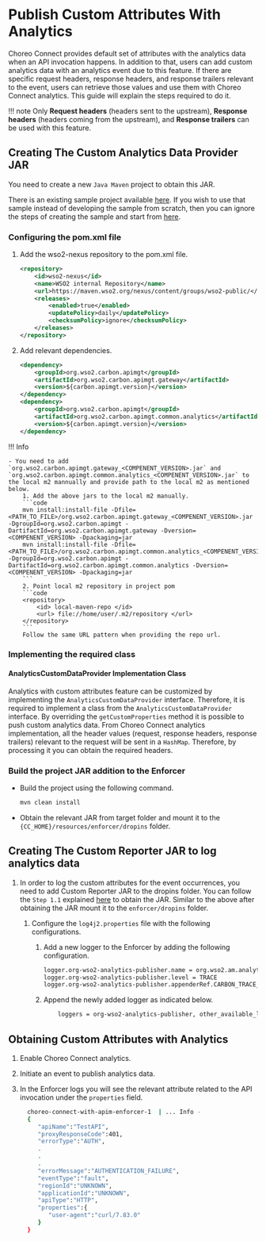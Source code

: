 # Publish Custom Attributes With Analytics

Choreo Connect provides default set of attributes with the analytics data when an API invocation happens. In addition to that, users
can add custom analytics data with an analytics event due to this feature. If there are specific request headers, response
headers, and response trailers relevant to the event, users can retrieve those values and use them with Choreo Connect analytics.
This guide will explain the steps required to do it.

!!! note
    Only **Request headers** (headers sent to the upstream), **Response headers** (headers coming from the upstream), and **Response trailers** can be used with this feature.

## Creating The Custom Analytics Data Provider JAR

You need to create a new `Java Maven` project to obtain this JAR.

There is an existing sample project available [here](https://github.com/wso2/product-microgateway/tree/main/samples/analytics-custom-data-provider).
If you wish to use that sample instead of developing the sample from scratch, then you can ignore the steps of creating
the sample and start from [here]({{base_path}}/deploy-on-gateway/choreo-connect/analytics/pulbish-custom-analytics-attributes/#build-the-project-jar-addition-to-the-enforcer).

### Configuring the pom.xml file

1. Add the wso2-nexus repository to the pom.xml file.

    ```xml
    <repository>
        <id>wso2-nexus</id>
        <name>WSO2 internal Repository</name>
        <url>https://maven.wso2.org/nexus/content/groups/wso2-public/</url>
        <releases>
            <enabled>true</enabled>
            <updatePolicy>daily</updatePolicy>
            <checksumPolicy>ignore</checksumPolicy>
        </releases>
    </repository>
    ```
2. Add relevant dependencies.

    ```xml
    <dependency>
        <groupId>org.wso2.carbon.apimgt</groupId>
        <artifactId>org.wso2.carbon.apimgt.gateway</artifactId>
        <version>${carbon.apimgt.version}</version>
    </dependency>
    <dependency>
        <groupId>org.wso2.carbon.apimgt</groupId>
        <artifactId>org.wso2.carbon.apimgt.common.analytics</artifactId>
        <version>${carbon.apimgt.version}</version>
    </dependency>
    ```

!!! Info

	- You need to add `org.wso2.carbon.apimgt.gateway_<COMPENENT_VERSION>.jar` and `org.wso2.carbon.apimgt.common.analytics_<COMPENENT_VERSION>.jar` to the local m2 mannually and provide path to the local m2 as mentioned below.
        1. Add the above jars to the local m2 manually.
        ```code
        mvn install:install-file -Dfile=<PATH_TO_FILE>/org.wso2.carbon.apimgt.gateway_<COMPENENT_VERSION>.jar -DgroupId=org.wso2.carbon.apimgt -DartifactId=org.wso2.carbon.apimgt.gateway -Dversion=<COMPENENT_VERSION> -Dpackaging=jar
        mvn install:install-file -Dfile=<PATH_TO_FILE>/org.wso2.carbon.apimgt.common.analytics_<COMPENENT_VERSION>.jar -DgroupId=org.wso2.carbon.apimgt -DartifactId=org.wso2.carbon.apimgt.common.analytics -Dversion=<COMPENENT_VERSION> -Dpackaging=jar
        ```
        2. Point local m2 repository in project pom
        ```code
        <repository>
            <id> local-maven-repo </id>
            <url> file://home/user/.m2/repository </url>
        </repository>
        ```
        Follow the same URL pattern when providing the repo url.

### Implementing the required class

#### AnalyticsCustomDataProvider Implementation Class

Analytics with custom attributes feature can be customized by implementing the `AnalyticsCustomDataProvider` interface.
Therefore, it is required to implement a class from the `AnalyticsCustomDataProvider` interface. By overriding the
`getCustomProperties` method it is possible to push custom analytics data. From Choreo Connect analytics implementation,
all the header values (request, response headers, response trailers) relevant to the request will be sent in a `HashMap`.
Therefore, by processing it you can obtain the required headers.

### Build the project JAR addition to the Enforcer

- Build the project using the following command.

    ```bash
    mvn clean install
    ```

- Obtain the relevant JAR from target folder and mount it to the `{CC_HOME}/resources/enforcer/dropins` folder.

## Creating The Custom Reporter JAR to log analytics data

1. In order to log the custom attributes for the event occurrences, you need to add Custom Reporter JAR to the dropins folder.
   You can follow the `Step 1.1` explained [here]({{base_path}}/deploy-and-publish/deploy-on-gateway/choreo-connect/configure-analytics/#step-11-compile-the-reporter-implementation})
   to obtain the JAR. Similar to the above after obtaining the JAR mount it to the `enforcer/dropins` folder.

    1. Configure the `log4j2.properties` file with the following configurations.
        1. Add a new logger to the Enforcer by adding the following configuration.

            ```bash
            logger.org-wso2-analytics-publisher.name = org.wso2.am.analytics.publisher
            logger.org-wso2-analytics-publisher.level = TRACE
            logger.org-wso2-analytics-publisher.appenderRef.CARBON_TRACE_LOGFILE.ref = ENFORCER_ACCESS_LOG
            ```

        2. Append the newly added logger as indicated below.

           ```bash
               loggers = org-wso2-analytics-publisher, other_available_loggers...
           ```

## Obtaining Custom Attributes with Analytics

1. Enable Choreo Connect analytics.
2. Initiate an event to publish analytics data.
3. In the Enforcer logs you will see the relevant attribute related to the API invocation under the `properties` field.

    ```bash
      choreo-connect-with-apim-enforcer-1  | ... Info -
      {
         "apiName":"TestAPI",
         "proxyResponseCode":401,
         "errorType":"AUTH",
         .
         .
         .
         "errorMessage":"AUTHENTICATION_FAILURE",
         "eventType":"fault",
         "regionId":"UNKNOWN",
         "applicationId":"UNKNOWN",
         "apiType":"HTTP",
         "properties":{
            "user-agent":"curl/7.83.0"
         }
      }
    ```
